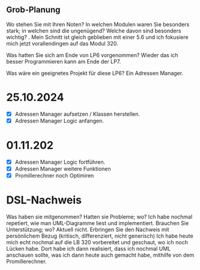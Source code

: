 ## Grob-Planung
Wo stehen Sie mit Ihren Noten? In welchen Modulen waren Sie besonders stark; in welchen sind die ungenügend? Welche davon sind besonders wichtig? .
Mein Schnitt ist gleich geblieben mit einer 5.6 und ich fokusiere mich jetzt vorallendingen auf das Modul 320.

Was hatten Sie sich am Ende von LP6 vorgenommen? 
Wieder das ich besser Programmieren kann am Ende der LP7.

Was wäre ein geeignetes Projekt für diese LP6? 
Ein Adressen Manager.

# 25.10.2024
- [X] Adressen Manager aufsetzen / Klassen herstellen.
- [X] Adressen Manager Logic anfangen.

# 01.11.202
- [X] Adressen Manager Logic fortführen.
- [X] Adressen Manager weitere Funktionen
- [X] Promillerechner noch Optimiren

# DSL-Nachweis
Was haben sie mitgenommen? Hatten sie Probleme; wo?
Ich habe nochmal repetiert, wie man UML-Diagramme liest und implementiert.
Brauchen Sie Unterstützung; wo?
Aktuell nicht.
Erbringen Sie den Nachweis mit persönlichem Bezug (kritisch, differenziert, nicht generisch)
Ich habe heute mich echt nochmal auf die LB 320 vorbereitet und geschaut, wo ich noch Lücken habe. Dort habe ich dann realisiert, dass ich nochmal UML anschauen sollte, was ich dann heute auch gemacht habe, mithilfe von dem Promillerechner.

 

